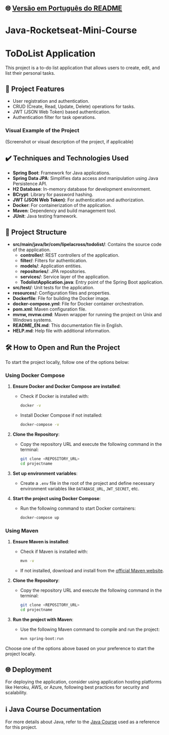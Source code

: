 ## 🌐 [Versão em Português do README](README.md)

# Java-Rocketseat-Mini-Course
# ToDoList Application

This project is a to-do list application that allows users to create, edit, and list their personal tasks.

## 🔨 Project Features

- User registration and authentication.
- CRUD (Create, Read, Update, Delete) operations for tasks.
- JWT (JSON Web Token) based authentication.
- Authentication filter for task operations.

### Visual Example of the Project

(Screenshot or visual description of the project, if applicable)

## ✔️ Techniques and Technologies Used

- **Spring Boot**: Framework for Java applications.
- **Spring Data JPA**: Simplifies data access and manipulation using Java Persistence API.
- **H2 Database**: In-memory database for development environment.
- **BCrypt**: Library for password hashing.
- **JWT (JSON Web Token)**: For authentication and authorization.
- **Docker**: For containerization of the application.
- **Maven**: Dependency and build management tool.
- **JUnit**: Java testing framework.

## 📁 Project Structure

- **src/main/java/br/com/lipelacross/todolist/**: Contains the source code of the application.
    - **controller/**: REST controllers of the application.
    - **filter/**: Filters for authentication.
    - **models/**: Application entities.
    - **repositories/**: JPA repositories.
    - **services/**: Service layer of the application.
    - **TodolistApplication.java**: Entry point of the Spring Boot application.
- **src/test/**: Unit tests for the application.
- **resources/**: Configuration files and properties.
- **Dockerfile**: File for building the Docker image.
- **docker-compose.yml**: File for Docker container orchestration.
- **pom.xml**: Maven configuration file.
- **mvnw, mvnw.cmd**: Maven wrapper for running the project on Unix and Windows systems.
- **README_EN.md**: This documentation file in English.
- **HELP.md**: Help file with additional information.

## 🛠️ How to Open and Run the Project

To start the project locally, follow one of the options below:

### Using Docker Compose

1. **Ensure Docker and Docker Compose are installed**:
    - Check if Docker is installed with:
      ```bash
      docker -v
      ```
    - Install Docker Compose if not installed:
      ```bash
      docker-compose -v
      ```

2. **Clone the Repository**:
    - Copy the repository URL and execute the following command in the terminal:
      ```bash
      git clone <REPOSITORY_URL>
      cd projectname
      ```

3. **Set up environment variables**:
    - Create a `.env` file in the root of the project and define necessary environment variables like `DATABASE_URL`, `JWT_SECRET`, etc.

4. **Start the project using Docker Compose**:
    - Run the following command to start Docker containers:
      ```bash
      docker-compose up
      ```

### Using Maven

1. **Ensure Maven is installed**:
    - Check if Maven is installed with:
      ```bash
      mvn -v
      ```
    - If not installed, download and install from the [official Maven website](https://maven.apache.org/download.cgi).

2. **Clone the Repository**:
    - Copy the repository URL and execute the following command in the terminal:
      ```bash
      git clone <REPOSITORY_URL>
      cd projectname
      ```

3. **Run the project with Maven**:
    - Use the following Maven command to compile and run the project:
      ```bash
      mvn spring-boot:run
      ```

Choose one of the options above based on your preference to start the project locally.

## 🌐 Deployment

For deploying the application, consider using application hosting platforms like Heroku, AWS, or Azure, following best practices for security and scalability.

## ℹ️ Java Course Documentation

For more details about Java, refer to the [Java Course](https://efficient-sloth-d85.notion.site/Curso-de-Java-2408d11bfc3447e980fe9460b6293976) used as a reference for this project.
